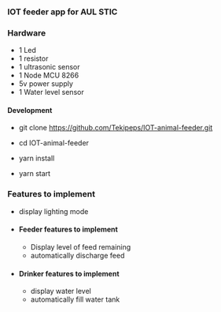 ### IOT feeder app for AUL STIC

### Hardware

- 1 Led
- 1 resistor
- 1 ultrasonic sensor
- 1 Node MCU 8266
- 5v power supply
- 1 Water level sensor

#### Development

- git clone https://github.com/Tekipeps/IOT-animal-feeder.git

- cd IOT-animal-feeder

- yarn install

- yarn start

### Features to implement

- display lighting mode
- #### Feeder features to implement

  - Display level of feed remaining
  - automatically discharge feed

- #### Drinker features to implement
  - display water level
  - automatically fill water tank
